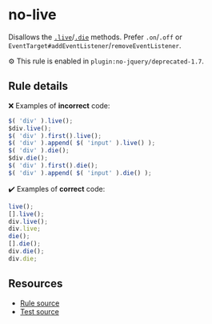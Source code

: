# no-live

Disallows the [`.live`](https://api.jquery.com/live/)/[`.die`](https://api.jquery.com/die/) methods. Prefer `.on`/`.off` or `EventTarget#addEventListener`/`removeEventListener`.

⚙️ This rule is enabled in `plugin:no-jquery/deprecated-1.7`.

## Rule details

❌ Examples of **incorrect** code:
```js
$( 'div' ).live();
$div.live();
$( 'div' ).first().live();
$( 'div' ).append( $( 'input' ).live() );
$( 'div' ).die();
$div.die();
$( 'div' ).first().die();
$( 'div' ).append( $( 'input' ).die() );
```

✔️ Examples of **correct** code:
```js
live();
[].live();
div.live();
div.live;
die();
[].die();
div.die();
div.die;
```

## Resources

* [Rule source](/src/rules/no-live.js)
* [Test source](/src/tests/no-live.js)
